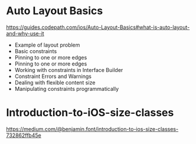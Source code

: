 # Auto Layout Basics
https://guides.codepath.com/ios/Auto-Layout-Basics#what-is-auto-layout-and-why-use-it

* Example of layout problem
* Basic constraints
* Pinning to one or more edges
* Pinning to one or more edges
* Working with constraints in Interface Builder
* Constraint Errors and Warnings
* Dealing with flexible content size
* Manipulating constraints programmatically







# Introduction-to-iOS-size-classes
https://medium.com/@benjamin.font/introduction-to-ios-size-classes-732862ffb45e
